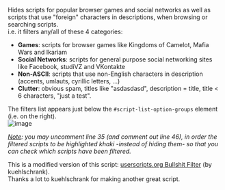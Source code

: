 Hides scripts for popular browser games and social networks as well as scripts that use "foreign" characters in descriptions, when browsing or searching scripts.  
i.e. it filters any/all of these 4 categories:  
* **Games**: scripts for browser games like Kingdoms of Camelot, Mafia Wars and Ikariam  
* **Social Networks**: scripts for general purpose social networking sites like Facebook, studiVZ and VKontakte  
* **Non-ASCII**: scripts that use non-English characters in description (accents, umlauts, cyrillic letters, ...)  
* **Clutter**: obvious spam, titles like "asdasdasd", description = title, title < 6 characters, "just a test".  

The filters list appears just below the `#script-list-option-groups` element (i.e. on the right).  
![image](https://i.imgur.com/ASbOvvm.gif)

*<u>Note</u>: you may uncomment line 35 (and comment out line 46), in order the filtered scripts to be highlighted khaki -instead of hiding them- so that you can check which scripts have been filtered.*  

This is a modified version of this script: [userscripts.org Bullshit Filter](http://userscripts-mirror.org/scripts/show/97145) (by kuehlschrank).  
Thanks a lot to kuehlschrank for making another great script.
